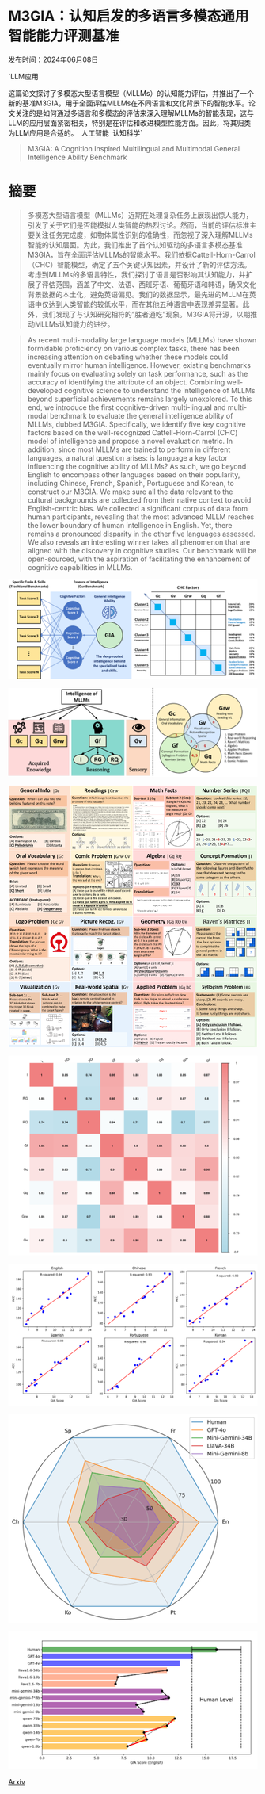 # M3GIA：认知启发的多语言多模态通用智能能力评测基准

发布时间：2024年06月08日

`LLM应用

这篇论文探讨了多模态大型语言模型（MLLMs）的认知能力评估，并推出了一个新的基准M3GIA，用于全面评估MLLMs在不同语言和文化背景下的智能水平。论文关注的是如何通过多语言和多模态的评估来深入理解MLLMs的智能表现，这与LLM的应用层面紧密相关，特别是在评估和改进模型性能方面。因此，将其归类为LLM应用是合适的。` `人工智能` `认知科学`

> M3GIA: A Cognition Inspired Multilingual and Multimodal General Intelligence Ability Benchmark

# 摘要

> 多模态大型语言模型（MLLMs）近期在处理复杂任务上展现出惊人能力，引发了关于它们是否能模拟人类智能的热烈讨论。然而，当前的评估标准主要关注任务完成度，如物体属性识别的准确性，而忽视了深入理解MLLMs智能的认知层面。为此，我们推出了首个认知驱动的多语言多模态基准M3GIA，旨在全面评估MLLMs的智能水平。我们依据Cattell-Horn-Carrol（CHC）智能模型，确定了五个关键认知因素，并设计了新的评估方法。考虑到MLLMs的多语言特性，我们探讨了语言是否影响其认知能力，并扩展了评估范围，涵盖了中文、法语、西班牙语、葡萄牙语和韩语，确保文化背景数据的本土化，避免英语偏见。我们的数据显示，最先进的MLLM在英语中仅达到人类智能的较低水平，而在其他五种语言中表现差异显著。此外，我们发现了与认知研究相符的“胜者通吃”现象。M3GIA将开源，以期推动MLLMs认知能力的进步。

> As recent multi-modality large language models (MLLMs) have shown formidable proficiency on various complex tasks, there has been increasing attention on debating whether these models could eventually mirror human intelligence. However, existing benchmarks mainly focus on evaluating solely on task performance, such as the accuracy of identifying the attribute of an object. Combining well-developed cognitive science to understand the intelligence of MLLMs beyond superficial achievements remains largely unexplored. To this end, we introduce the first cognitive-driven multi-lingual and multi-modal benchmark to evaluate the general intelligence ability of MLLMs, dubbed M3GIA. Specifically, we identify five key cognitive factors based on the well-recognized Cattell-Horn-Carrol (CHC) model of intelligence and propose a novel evaluation metric. In addition, since most MLLMs are trained to perform in different languages, a natural question arises: is language a key factor influencing the cognitive ability of MLLMs? As such, we go beyond English to encompass other languages based on their popularity, including Chinese, French, Spanish, Portuguese and Korean, to construct our M3GIA. We make sure all the data relevant to the cultural backgrounds are collected from their native context to avoid English-centric bias. We collected a significant corpus of data from human participants, revealing that the most advanced MLLM reaches the lower boundary of human intelligence in English. Yet, there remains a pronounced disparity in the other five languages assessed. We also reveals an interesting winner takes all phenomenon that are aligned with the discovery in cognitive studies. Our benchmark will be open-sourced, with the aspiration of facilitating the enhancement of cognitive capabilities in MLLMs.

![M3GIA：认知启发的多语言多模态通用智能能力评测基准](../../../paper_images/2406.05343/x1.png)

![M3GIA：认知启发的多语言多模态通用智能能力评测基准](../../../paper_images/2406.05343/x2.png)

![M3GIA：认知启发的多语言多模态通用智能能力评测基准](../../../paper_images/2406.05343/x3.png)

![M3GIA：认知启发的多语言多模态通用智能能力评测基准](../../../paper_images/2406.05343/corrplot_high_res1.png)

![M3GIA：认知启发的多语言多模态通用智能能力评测基准](../../../paper_images/2406.05343/fit.png)

![M3GIA：认知启发的多语言多模态通用智能能力评测基准](../../../paper_images/2406.05343/Multilingual_GIA_v3.png)

![M3GIA：认知启发的多语言多模态通用智能能力评测基准](../../../paper_images/2406.05343/GIA_en_v2.png)

[Arxiv](https://arxiv.org/abs/2406.05343)